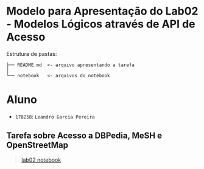 # Modelo para Apresentação do Lab02 - Modelos Lógicos através de API de Acesso

Estrutura de pastas:

~~~
├── README.md  <- arquivo apresentando a tarefa
│
└── notebook   <- arquivos do notebook
~~~

# Aluno
* `178258`: `Leandro Garcia Pereira`

## Tarefa sobre Acesso a DBPedia, MeSH e OpenStreetMap

> [lab02 notebook](https://github.com/LeandroGarciaP/MC536/blob/main/lab02/notebook/lab2-logic-model-dbpedia.ipynb)
